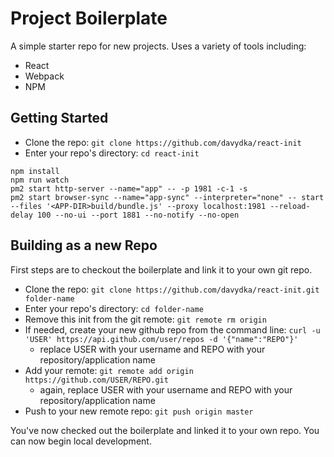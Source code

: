 # Project Boilerplate
A simple starter repo for new projects. Uses a variety of tools including:

* React
* Webpack
* NPM

## Getting Started
* Clone the repo: `git clone https://github.com/davydka/react-init`
* Enter your repo's directory: `cd react-init`

```
npm install
npm run watch
pm2 start http-server --name="app" -- -p 1981 -c-1 -s
pm2 start browser-sync --name="app-sync" --interpreter="none" -- start --files '<APP-DIR>build/bundle.js' --proxy localhost:1981 --reload-delay 100 --no-ui --port 1881 --no-notify --no-open
```
## Building as a new Repo
First steps are to checkout the boilerplate and link it to your own git repo.

* Clone the repo: `git clone https://github.com/davydka/react-init.git folder-name`
* Enter your repo's directory: `cd folder-name`
* Remove this init from the git remote: `git remote rm origin`
* If needed, create your new github repo from the command line: `curl -u 'USER' https://api.github.com/user/repos -d '{"name":"REPO"}'`
	* replace USER with your username and REPO with your repository/application name
* Add your remote: `git remote add origin https://github.com/USER/REPO.git`
	* again, replace USER with your username and REPO with your repository/application name
* Push to your new remote repo: `git push origin master`

You've now checked out the boilerplate and linked it to your own repo. You can now begin local development.
